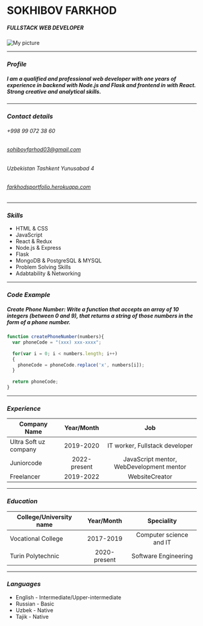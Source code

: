 # SOKHIBOV FARKHOD
##### **FULLSTACK WEB DEVELOPER**

![My picture](/rsschool-cv/photo_2021-10-20_15-00-27.jpg)

*********

### *Profile*

##### I am a qualified and professional web developer with one years of experience in backend with Node.js and Flask and frontend in with React. Strong creative and analytical skills.

*********

### *Contact details*

###### +998 99 072 38 60
###### sohibovfarhod03@gmail.com
###### Uzbekistan Tashkent Yunusabad 4
###### [farkhodsportfolio.herokuapp.com](http://farkhodsportfolio.herokuapp.com)

*********

### *Skills*
* HTML & CSS
* JavaScript
* React & Redux
* Node.js & Express
* Flask
* MongoDB & PostgreSQL & MYSQL
* Problem Solving Skills
* Adabtability & Networking 

*********

### *Code Example*
##### **Create Phone Number**: Write a function that accepts an array of 10 integers (between 0 and 9), that returns a string of those numbers in the form of a phone number.
```javascript
function createPhoneNumber(numbers){
  var phoneCode = "(xxx) xxx-xxxx";
  
  for(var i = 0; i < numbers.length; i++)
  {
    phoneCode = phoneCode.replace('x', numbers[i]);
  }
  
  return phoneCode;
}
```

********

### *Experience*

Company Name | Year/Month  | Job
-----------|:-------: | :------:
Ultra Soft uz company |  2019-2020 | IT worker,  Fullstack developer
Juniorcode            |   2022-present |  JavaScript mentor, WebDevelopment mentor
Freelancer            | 2019-2022      | WebsiteCreator

******

### *Education*

College/University name | Year/Month  | Speciality
-----------|:-------: | :------:
Vocational College    |  2017-2019 | Computer science and IT
Turin Polytechnic     |   2020-present |  Software Engineering

*************
### *Languages*
* English - Intermediate/Upper-intermediate
* Russian - Basic
* Uzbek - Native
* Tajik - Native
